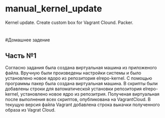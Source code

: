 # manual_kernel_update
Kernel update. Create custom box for Vagrant Clound. Packer.
#
#Домашнее задение 
##  Часть №1
Согласно задания была создана виртуальная машина из приложеного файла. Вручную были произведены настройки системы и было установлено новое ядоро из репозитория elrepo-kernel.
С помощью программы пакер была создана виртуальная машина. В скрипты были добавлены строки для ватоматической установки репозитория elrepo-kernel, установлено новое ядро из репозитрия. Полученая виртуальная после выполнения всех скриптов, опубликована на VagrantCloud. В текущую версия файла Vagrant добавлена строка выкачки полученного образа из Vagrat Cloud.
